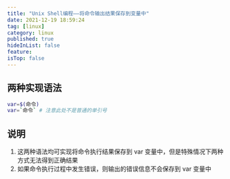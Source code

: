 ```yaml
---
title: "Unix Shell编程——将命令输出结果保存到变量中"
date: 2021-12-19 18:59:24
tag: [linux]
category: linux
published: true
hideInList: false
feature:
isTop: false
---
```


## 两种实现语法

```bash
var=$(命令)
var=`命令` # 注意此处不是普通的单引号
```

## 说明

1. 这两种语法均可实现将命令执行结果保存到 var 变量中，但是特殊情况下两种方式无法得到正确结果
2. 如果命令执行过程中发生错误，则输出的错误信息不会保存到 var 变量中
